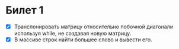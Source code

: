 # Билет 1

- [x] Транспонировать матрицу относительно побочной диагонали используя while, не создавая новую матрицу.
- [x] В массиве строк найти большее слово и вывести его.